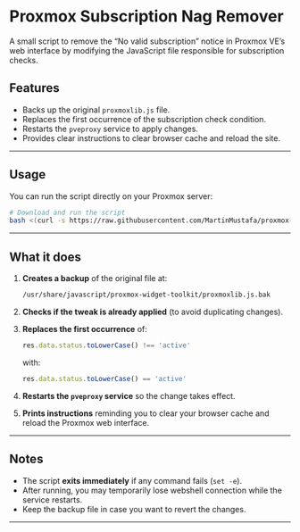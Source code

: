 # Proxmox Subscription Nag Remover

A small script to remove the “No valid subscription” notice in Proxmox VE’s web interface by modifying the JavaScript file responsible for subscription checks.

## Features

* Backs up the original `proxmoxlib.js` file.
* Replaces the first occurrence of the subscription check condition.
* Restarts the `pveproxy` service to apply changes.
* Provides clear instructions to clear browser cache and reload the site.

---

## Usage

You can run the script directly on your Proxmox server:

```bash
# Download and run the script
bash <(curl -s https://raw.githubusercontent.com/MartinMustafa/proxmox-subscription-nag-remover/refs/heads/main/nag-remover.sh)
```

---


## What it does

1. **Creates a backup** of the original file at:

   ```bash
   /usr/share/javascript/proxmox-widget-toolkit/proxmoxlib.js.bak
   ```

2. **Checks if the tweak is already applied** (to avoid duplicating changes).

3. **Replaces the first occurrence** of:

   ```js
   res.data.status.toLowerCase() !== 'active'
   ```

   with:

   ```js
   res.data.status.toLowerCase() == 'active'
   ```

4. **Restarts the `pveproxy` service** so the change takes effect.

5. **Prints instructions** reminding you to clear your browser cache and reload the Proxmox web interface.

---

## Notes

* The script **exits immediately** if any command fails (`set -e`).
* After running, you may temporarily lose webshell connection while the service restarts.
* Keep the backup file in case you want to revert the changes.

---

